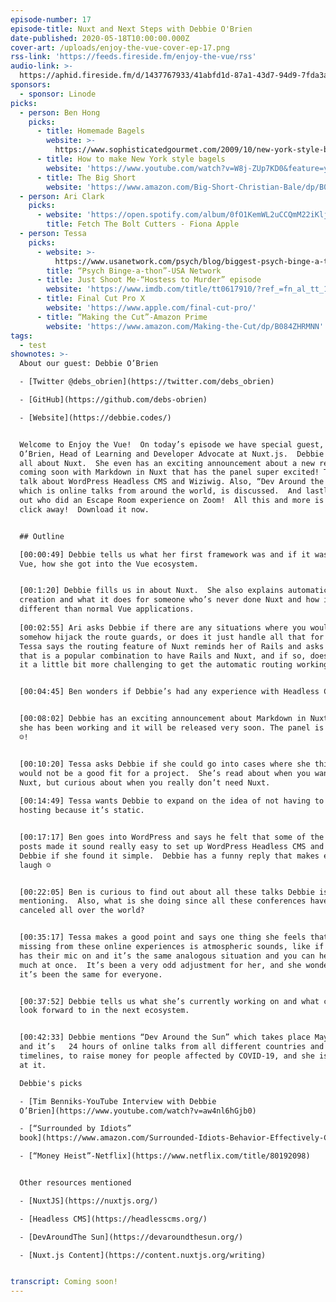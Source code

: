 ```yaml
---
episode-number: 17
episode-title: Nuxt and Next Steps with Debbie O'Brien
date-published: 2020-05-18T10:00:00.000Z
cover-art: /uploads/enjoy-the-vue-cover-ep-17.png
rss-link: 'https://feeds.fireside.fm/enjoy-the-vue/rss'
audio-link: >-
  https://aphid.fireside.fm/d/1437767933/41abfd1d-87a1-43d7-94d9-7fda3a5120e1/4b277712-0312-4004-8501-2372646ef701.mp3
sponsors: 
  - sponsor: Linode
picks:
  - person: Ben Hong
    picks:
      - title: Homemade Bagels
        website: >-
          https://www.sophisticatedgourmet.com/2009/10/new-york-style-bagel-recipe/
      - title: How to make New York style bagels
        website: 'https://www.youtube.com/watch?v=W8j-ZUp7KD0&feature=youtu.be'
      - title: The Big Short
        website: 'https://www.amazon.com/Big-Short-Christian-Bale/dp/B019969US8'
  - person: Ari Clark
    picks:
      - website: 'https://open.spotify.com/album/0fO1KemWL2uCCQmM22iKlj'
        title: Fetch The Bolt Cutters - Fiona Apple
  - person: Tessa
    picks:
      - website: >-
          https://www.usanetwork.com/psych/blog/biggest-psych-binge-a-thon-ever-coming-this-april
        title: “Psych Binge-a-thon”-USA Network
      - title: Just Shoot Me-“Hostess to Murder” episode
        website: 'https://www.imdb.com/title/tt0617910/?ref_=fn_al_tt_1'
      - title: Final Cut Pro X
        website: 'https://www.apple.com/final-cut-pro/'
      - title: “Making the Cut”-Amazon Prime
        website: 'https://www.amazon.com/Making-the-Cut/dp/B084ZHRMNN'
tags:
  - test
shownotes: >-
  About our guest: Debbie O’Brien

  - [Twitter @debs_obrien](https://twitter.com/debs_obrien)

  - [GitHub](https://github.com/debs-obrien)

  - [Website](https://debbie.codes/)


  Welcome to Enjoy the Vue!  On today’s episode we have special guest, Debbie
  O’Brien, Head of Learning and Developer Advocate at Nuxt.js.  Debbie tells us
  all about Nuxt.  She even has an exciting announcement about a new release
  coming soon with Markdown in Nuxt that has the panel super excited! There is
  talk about WordPress Headless CMS and Wiziwig. Also, “Dev Around the Sun,”
  which is online talks from around the world, is discussed.  And lastly, find
  out who did an Escape Room experience on Zoom!  All this and more is just a
  click away!  Download it now.


  ## Outline

  [00:00:49] Debbie tells us what her first framework was and if it wasn’t in
  Vue, how she got into the Vue ecosystem. 


  [00:1:20] Debbie fills us in about Nuxt.  She also explains automatic wrap
  creation and what it does for someone who’s never done Nuxt and how is it
  different than normal Vue applications. 
   
  [00:02:55] Ari asks Debbie if there are any situations where you would need to
  somehow hijack the route guards, or does it just handle all that for you?
  Tessa says the routing feature of Nuxt reminds her of Rails and asks Debbie if
  that is a popular combination to have Rails and Nuxt, and if so, does it make
  it a little bit more challenging to get the automatic routing working?


  [00:04:45] Ben wonders if Debbie’s had any experience with Headless CMS?


  [00:08:02] Debbie has an exciting announcement about Markdown in Nuxt which
  she has been working and it will be released very soon. The panel is EXCITED
  ☺!


  [00:10:20] Tessa asks Debbie if she could go into cases where she thinks Nuxt
  would not be a good fit for a project.  She’s read about when you want to use
  Nuxt, but curious about when you really don’t need Nuxt. 
   
  [00:14:49] Tessa wants Debbie to expand on the idea of not having to pay for
  hosting because it’s static.    


  [00:17:17] Ben goes into WordPress and says he felt that some of the blog
  posts made it sound really easy to set up WordPress Headless CMS and he asks
  Debbie if she found it simple.  Debbie has a funny reply that makes everyone
  laugh ☺  


  [00:22:05] Ben is curious to find out about all these talks Debbie is
  mentioning.  Also, what is she doing since all these conferences have been
  canceled all over the world?


  [00:35:17] Tessa makes a good point and says one thing she feels that’s
  missing from these online experiences is atmospheric sounds, like if everyone
  has their mic on and it’s the same analogous situation and you can hear too
  much at once.  It’s been a very odd adjustment for her, and she wonders if
  it’s been the same for everyone. 


  [00:37:52] Debbie tells us what she’s currently working on and what can people
  look forward to in the next ecosystem.


  [00:42:33] Debbie mentions “Dev Around the Sun” which takes place May 12th,
  and it’s   24 hours of online talks from all different countries and different
  timelines, to raise money for people affected by COVID-19, and she is speaking
  at it. 

  Debbie's picks

  - [Tim Benniks-YouTube Interview with Debbie
  O’Brien](https://www.youtube.com/watch?v=aw4nl6hGjb0)

  - [“Surrounded by Idiots”
  book](https://www.amazon.com/Surrounded-Idiots-Behavior-Effectively-Communicate/dp/1250179947/ref=tmm_hrd_swatch_0?_encoding=UTF8&qid=1588824241&sr=8-1)

  - [“Money Heist”-Netflix](https://www.netflix.com/title/80192098)


  Other resources mentioned

  - [NuxtJS](https://nuxtjs.org/)

  - [Headless CMS](https://headlesscms.org/)

  - [DevAroundThe Sun](https://devaroundthesun.org/)

  - [Nuxt.js Content](https://content.nuxtjs.org/writing)


transcript: Coming soon!
---
```

